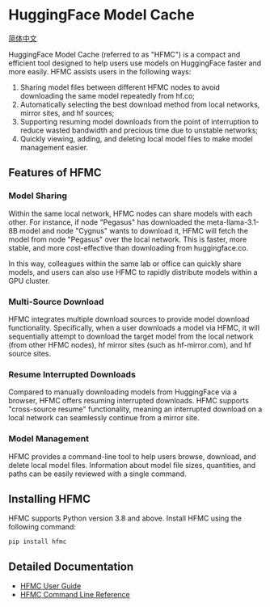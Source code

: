 # HuggingFace Model Cache

[简体中文](https://github.com/madstorage-dev/hffs/blob/main/doc/README.zh.md)

HuggingFace Model Cache (referred to as "HFMC") is a compact and efficient tool designed to help users use models on HuggingFace faster and more easily. HFMC assists users in the following ways:

1. Sharing model files between different HFMC nodes to avoid downloading the same model repeatedly from hf.co;
2. Automatically selecting the best download method from local networks, mirror sites, and hf sources;
3. Supporting resuming model downloads from the point of interruption to reduce wasted bandwidth and precious time due to unstable networks;
4. Quickly viewing, adding, and deleting local model files to make model management easier.

## Features of HFMC

### Model Sharing

Within the same local network, HFMC nodes can share models with each other. For instance, if node "Pegasus" has downloaded the meta-llama-3.1-8B model and node "Cygnus" wants to download it, HFMC will fetch the model from node "Pegasus" over the local network. This is faster, more stable, and more cost-effective than downloading from huggingface.co.

In this way, colleagues within the same lab or office can quickly share models, and users can also use HFMC to rapidly distribute models within a GPU cluster.

### Multi-Source Download

HFMC integrates multiple download sources to provide model download functionality. Specifically, when a user downloads a model via HFMC, it will sequentially attempt to download the target model from the local network (from other HFMC nodes), hf mirror sites (such as hf-mirror.com), and hf source sites.

### Resume Interrupted Downloads

Compared to manually downloading models from HuggingFace via a browser, HFMC offers resuming interrupted downloads. HFMC supports "cross-source resume" functionality, meaning an interrupted download on a local network can seamlessly continue from a mirror site.

### Model Management

HFMC provides a command-line tool to help users browse, download, and delete local model files. Information about model file sizes, quantities, and paths can be easily reviewed with a single command.

## Installing HFMC

HFMC supports Python version 3.8 and above. Install HFMC using the following command:

    pip install hfmc

## Detailed Documentation

- [HFMC User Guide](https://github.com/madstorage-dev/hffs/blob/main/doc/GUIDELINE.en.md)
- [HFMC Command Line Reference](https://github.com/madstorage-dev/hffs/blob/main/doc/REFERENCE.en.md)
